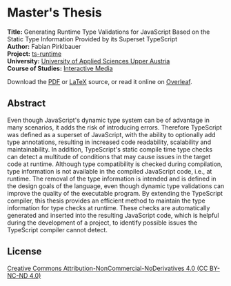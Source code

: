 # Master's Thesis

**Title:** Generating Runtime Type Validations for JavaScript Based on the Static Type Information Provided by its Superset TypeScript  
**Author:** Fabian Pirklbauer  
**Project:** [ts-runtime](https://github.com/fabiandev/ts-runtime)  
**University:** [University of Applied Sciences Upper Austria](https://www.fh-ooe.at/en/)  
**Course of Studies:** [Interactive Media](https://www.fh-ooe.at/en/hagenberg-campus/studiengaenge/master/interactive-media/)  
  
Download the [PDF](https://github.com/fabiandev/thesis/raw/master/thesis.pdf) or [LaTeX](https://github.com/fabiandev/thesis/archive/master.zip) source, or read it online on 
[Overleaf](https://www.overleaf.com/read/zdkjpzmxqxkk).

## Abstract

Even though JavaScript's dynamic type system can be of advantage in many scenarios, it adds the risk of introducing errors. Therefore TypeScript was defined as a superset of JavaScript, with the ability to optionally add type annotations, resulting in increased code readability, scalability and maintainability. In addition, TypeScript's static compile time type checks can detect a multitude of conditions that may cause issues in the target code at runtime. Although type compatibility is checked during compilation, type information is not available in the compiled JavaScript code, i.e., at runtime. The removal of the type information is intended and is defined in the design goals of the language, even though dynamic type validations can improve the quality of the executable program. By extending the TypeScript compiler, this thesis provides an efficient method to maintain the type information for type checks at runtime. These checks are automatically generated and inserted into the resulting JavaScript code, which is helpful during the development of a project, to identify possible issues the TypeScript compiler cannot detect.

## License

[Creative Commons Attribution-NonCommercial-NoDerivatives 4.0 (CC BY-NC-ND 4.0)](https://creativecommons.org/licenses/by-nc-nd/4.0/)
